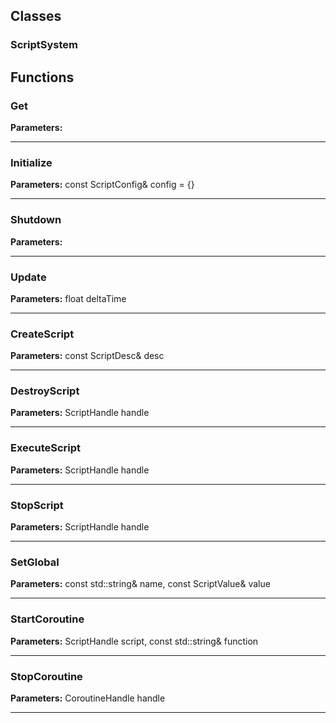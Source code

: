 
## Classes

### ScriptSystem




## Functions

### Get



**Parameters:** 

---

### Initialize



**Parameters:** const ScriptConfig& config = {}

---

### Shutdown



**Parameters:** 

---

### Update



**Parameters:** float deltaTime

---

### CreateScript



**Parameters:** const ScriptDesc& desc

---

### DestroyScript



**Parameters:** ScriptHandle handle

---

### ExecuteScript



**Parameters:** ScriptHandle handle

---

### StopScript



**Parameters:** ScriptHandle handle

---

### SetGlobal



**Parameters:** const std::string& name, const ScriptValue& value

---

### StartCoroutine



**Parameters:** ScriptHandle script, const std::string& function

---

### StopCoroutine



**Parameters:** CoroutineHandle handle

---
